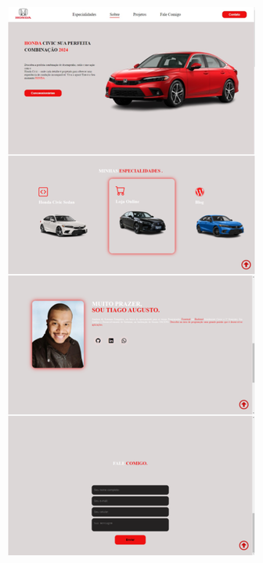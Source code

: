 ![ALT Text](Image-1.jpg)
![ALT Text](img/especialidades.png)
![ALT Text](img/git-perfil.png)
![ALT Text](img/contato-eu.png)

